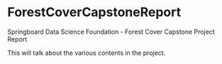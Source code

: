 # ForestCoverCapstoneReport
Springboard Data Science Foundation - Forest Cover Capstone Project Report

This will talk about the various contents in the project.
